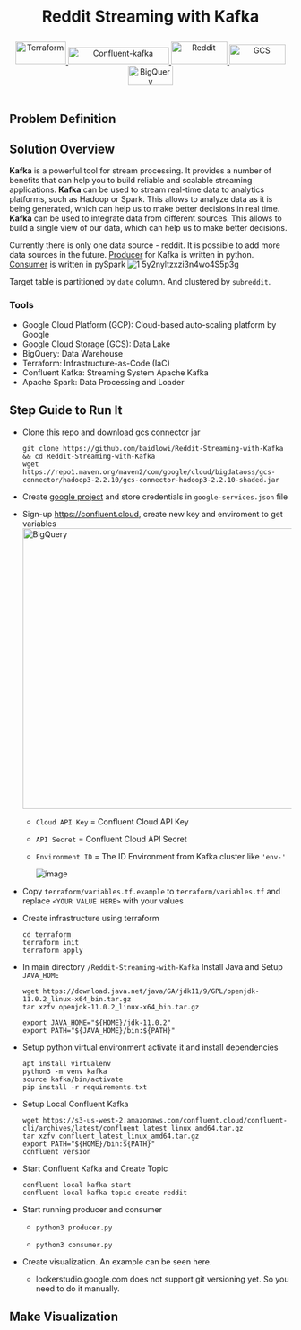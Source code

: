 # <p align="center"><strong> Reddit Streaming with Kafka </strong><p>
<div align="center">
  <a href="https://www.terraform.io/" target="_blank" >
  <img alt="Terraform" src="https://github.com/baidlowi/Reddit-Streaming-with-Kafka/assets/79616397/6468cc31-a08c-48a3-ad75-55df01fbfe98" width="90" height="40"/>
  </a>
  
  <a href="https://confluent.cloud/" target="_blank" >
  <img alt="Confluent-kafka" src="https://github.com/baidlowi/Reddit-Streaming-with-Kafka/assets/79616397/96156fb5-35c3-493d-a1cf-86a9797e35cc" width="180" height="30"/>
  </a>

  <a href="https://spark.apache.org/docs/latest/api/python/getting_started/install.html" target="_blank" >
  <img alt="Reddit" src="https://github.com/baidlowi/Reddit-Streaming-with-Kafka/assets/79616397/4f3285a8-f9c2-4189-8c45-08d5343504ad" width="100" height="40"/>
  </a>

  <a href="https://console.cloud.google.com/storage" target="_blank" >
  <img alt="GCS" src="https://github.com/baidlowi/Reddit-Streaming-with-Kafka/assets/79616397/5964198a-daba-4780-94bd-293c13788e1a" width="100" height="35"/>
  </a>

  <a href="https://console.cloud.google.com/bigquery" target="_blank" >
  <img alt="BigQuery" src="https://github.com/baidlowi/Reddit-Streaming-with-Kafka/assets/79616397/a1774580-1f4c-4367-a86b-c26f1851953b" width="80" height="35"/>
  </a>
</div><br>

## Problem Definition



## Solution Overview
**Kafka** is a powerful tool for stream processing. It provides a number of benefits that can help you to build reliable and scalable streaming applications. 
**Kafka** can be used to stream real-time data to analytics platforms, such as Hadoop or Spark. This allows to analyze data as it is being generated, which can help us to make better decisions in real time. 
**Kafka** can be used to integrate data from different sources. This allows to build a single view of our data, which can help us to make better decisions.

Currently there is only one data source - reddit. It is possible to add more data sources in the future.
[Producer](producer.py) for Kafka is written in python. [Consumer](consumer.py) is written in pySpark
![1 5y2nyltzxzi3n4wo4S5p3g](https://github.com/baidlowi/Reddit-Streaming-with-Kafka/assets/79616397/a7ada191-8aaa-4794-82e0-b49f122fac75)

Target table is partitioned by `date` column. And clustered by `subreddit`.

### Tools
- Google Cloud Platform (GCP): Cloud-based auto-scaling platform by Google
- Google Cloud Storage (GCS): Data Lake
- BigQuery: Data Warehouse
- Terraform: Infrastructure-as-Code (IaC)
- Confluent Kafka: Streaming System Apache Kafka
- Apache Spark: Data Processing and Loader


## Step Guide to Run It

- Clone this repo and download gcs connector jar
  ```
  git clone https://github.com/baidlowi/Reddit-Streaming-with-Kafka && cd Reddit-Streaming-with-Kafka
  wget https://repo1.maven.org/maven2/com/google/cloud/bigdataoss/gcs-connector/hadoop3-2.2.10/gcs-connector-hadoop3-2.2.10-shaded.jar
  ```

- Create [google project](https://console.cloud.google.com) and store credentials in `google-services.json` file
- Sign-up https://confluent.cloud, create new key and enviroment to get variables
  <a href="https://confluent.cloud/settings/api-keys/create" target="_blank" >
  <img alt="BigQuery" src="https://github.com/baidlowi/Reddit-Streaming-with-Kafka/assets/79616397/4392915d-aa7e-46e2-a86b-f55979da1b33" width="500" height="500"/></a>
   - `Cloud API Key` = Confluent Cloud API Key
   - `API Secret` = Confluent Cloud API Secret
   - `Environment ID` = The ID Environment from Kafka cluster like `'env-'`
     
     ![image](https://github.com/baidlowi/Reddit-Streaming-with-Kafka/assets/79616397/8f1f5f89-72d8-4d23-a116-11963706ec28)

- Copy `terraform/variables.tf.example` to `terraform/variables.tf` and replace `<YOUR VALUE HERE>` with your values

- Create infrastructure using terraform
  ```
  cd terraform
  terraform init
  terraform apply
  ```
  
- In main directory `/Reddit-Streaming-with-Kafka` Install Java and Setup `JAVA_HOME`
  ```
  wget https://download.java.net/java/GA/jdk11/9/GPL/openjdk-11.0.2_linux-x64_bin.tar.gz
  tar xzfv openjdk-11.0.2_linux-x64_bin.tar.gz

  export JAVA_HOME="${HOME}/jdk-11.0.2"
  export PATH="${JAVA_HOME}/bin:${PATH}"
  ```
  
- Setup python virtual environment activate it and install dependencies
  ```
  apt install virtualenv
  python3 -m venv kafka
  source kafka/bin/activate
  pip install -r requirements.txt
  ```

- Setup Local Confluent Kafka
  ```
  wget https://s3-us-west-2.amazonaws.com/confluent.cloud/confluent-cli/archives/latest/confluent_latest_linux_amd64.tar.gz
  tar xzfv confluent_latest_linux_amd64.tar.gz
  export PATH="${HOME}/bin:${PATH}"
  confluent version
  ```
  
- Start Confluent Kafka and Create Topic
  ```
  confluent local kafka start
  confluent local kafka topic create reddit
  ```
  
- Start running producer and consumer
  - ```
    python3 producer.py
    ```
  - ```
    python3 consumer.py
    ```

- Create visualization. An example can be seen here. 
  - lookerstudio.google.com does not support git versioning yet. So you need to do it manually.

## Make Visualization
